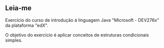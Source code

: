 <h2>Leia-me</h2>

Exercício do curso de introdução á linguagem Java "Microsoft - DEV276x" da plataforma "edX".

O objetivo do exercício é aplicar conceitos de estruturas condicionais simples.
